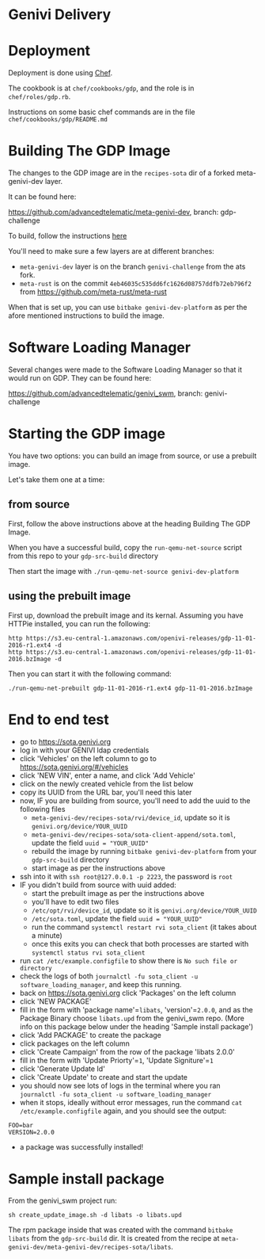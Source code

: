 # Genivi Delivery

# Deployment

Deployment is done using [Chef](https://docs.chef.io/).

The cookbook is at `chef/cookbooks/gdp`, and the role is in `chef/roles/gdp.rb`.

Instructions on some basic chef commands are in the file `chef/cookbooks/gdp/README.md`

# Building The GDP Image

The changes to the GDP image are in the `recipes-sota` dir of a forked meta-genivi-dev layer.

It can be found here:

https://github.com/advancedtelematic/meta-genivi-dev, branch: gdp-challenge

To build, follow the instructions [here](https://github.com/advancedtelematic/meta-genivi-dev#building-the-genivi-development-platform-gdp)

You'll need to make sure a few layers are at different branches:

- `meta-genivi-dev` layer is on the branch `genivi-challenge` from the ats fork.
- `meta-rust` is on the commit `4eb46035c535dd6fc1626d08757ddfb72eb796f2` from https://github.com/meta-rust/meta-rust 

When that is set up, you can use `bitbake genivi-dev-platform` as per the afore mentioned instructions to build the image.

# Software Loading Manager

Several changes were made to the Software Loading Manager so that it would run on GDP. They can be found here:

https://github.com/advancedtelematic/genivi_swm, branch: genivi-challenge

# Starting the GDP image

You have two options: you can build an image from source, or use a prebuilt image.

Let's take them one at a time:

## from source

First, follow the above instructions above at the heading Building The GDP Image.

When you have a successful build, copy the `run-qemu-net-source` script from this repo to your `gdp-src-build` directory

Then start the image with `./run-qemu-net-source genivi-dev-platform`

## using the prebuilt image

First up, download the prebuilt image and its kernal. Assuming you have HTTPie installed, you can run the following:

```
http https://s3.eu-central-1.amazonaws.com/openivi-releases/gdp-11-01-2016-r1.ext4 -d
http https://s3.eu-central-1.amazonaws.com/openivi-releases/gdp-11-01-2016.bzImage -d
```

Then you can start it with the following command:

```
./run-qemu-net-prebuilt gdp-11-01-2016-r1.ext4 gdp-11-01-2016.bzImage
```

# End to end test

- go to https://sota.genivi.org
- log in with your GENIVI ldap credentials
- click 'Vehicles' on the left column to go to https://sota.genivi.org/#/vehicles
- click 'NEW VIN', enter a name, and click 'Add Vehicle'
- click on the newly created vehicle from the list below
- copy its UUID from the URL bar, you'll need this later
- now, IF you are building from source, you'll need to add the uuid to the following files
  - `meta-genivi-dev/recipes-sota/rvi/device_id`, update so it is `genivi.org/device/YOUR_UUID`
  - `meta-genivi-dev/recipes-sota/sota-client-append/sota.toml`, update the field `uuid = "YOUR_UUID"`
  - rebuild the image by running `bitbake genivi-dev-platform` from your `gdp-src-build` directory
  - start image as per the instructions above
- ssh into it with `ssh root@127.0.0.1 -p 2223`, the password is `root`
- IF you didn't build from source with uuid added:
  - start the prebuilt image as per the instructions above
  - you'll have to edit two files
  - `/etc/opt/rvi/device_id`, update so it is `genivi.org/device/YOUR_UUID`
  - `/etc/sota.toml`, update the field `uuid = "YOUR_UUID"`
  - run the command `systemctl restart rvi sota_client` (it takes about a minute)
  - once this exits you can check that both processes are started with `systemctl status rvi sota_client`
- run `cat /etc/example.configfile` to show there is `No such file or directory`
- check the logs of both `journalctl -fu sota_client -u software_loading_manager`, and keep this running.
- back on https://sota.genivi.org click 'Packages' on the left column
- click 'NEW PACKAGE'
- fill in the form with 'package name'=`libats`, 'version'=`2.0.0`, and as the Package Binary choose `libats.upd` from the genivi_swm repo. (More info on this package below under the heading 'Sample install package')
- click 'Add PACKAGE' to create the package
- click packages on the left column
- click 'Create Campaign' from the row of the package 'libats 2.0.0'
- fill in the form with 'Update Priorty'=`1`, 'Update Signiture'=`1`
- click 'Generate Update Id'
- click 'Create Update' to create and start the update
- you should now see lots of logs in the terminal where you ran `journalctl -fu sota_client -u software_loading_manager`
- when it stops, ideally without error messages, run the command `cat /etc/example.configfile` again, and you should see the output:

```
FOO=bar
VERSION=2.0.0
```

- a package was successfully installed!


# Sample install package

From the genivi_swm project run:
```
sh create_update_image.sh -d libats -o libats.upd
```

The rpm package inside that was created with the command `bitbake libats` from the `gdp-src-build` dir. It is created from the recipe at `meta-genivi-dev/meta-genivi-dev/recipes-sota/libats`.
